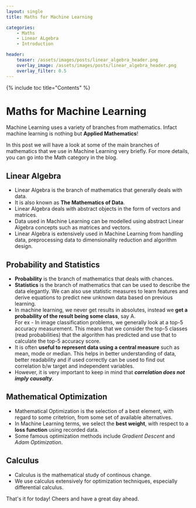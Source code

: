 ```yaml
---
layout: single
title: Maths for Machine Learning

categories:
    - Maths
    - Linear ALgebra
    - Introduction

header: 
    teaser: /assets/images/posts/linear_algebra_header.png
    overlay_image: /assets/images/posts/linear_algebra_header.png
    overlay_filter: 0.5
---
```


{% include toc title="Contents" %}

# Maths for Machine Learning 

Machine Learning uses a variety of branches from mathematics. Infact machine learning is nothing but **Applied Mathematics**!

In this post we will have a look at some of the main branches of mathematics that we use in Machine Learning very briefly. For more details, you can go into the Math category in the blog.

## Linear Algebra
- Linear Algebra is the branch of mathematics that generally deals with data.
- It is also known as **The Mathematics of Data**.
- Linear Algebra deals with abstract objects in the form of vectors and matrices.
- Data used in Machine Learning can be modelled using abstract Linear Algebra concepts such as matrices and vectors.
- Linear Algebra is extensively used in Machine Learning from handling data, preprocessing data to dimensionality reduction and algorithm design.


## Probability and Statistics
- **Probability** is the branch of mathematics that deals with chances.
- **Statistics** is the branch of mathematics that can be used to describe the data elegantly. We can also use statistic measures to learn features and derive equations to predict new unknown data based on previous learning.
- In machine learning, we never get results in absolutes, instead we **get a probability of the result being some class**, say A. <br/>  For ex - In image classification problems, we generally look at a top-5 accuracy measurement. This means that we consider the top-5 classes (read probabilities) that the algorithm has predicted and use that to calculate the top-5 accuracy score.
- It is often **useful to represent data using a central measure** such as mean, mode or median. This helps in better understanding of data, better readability and if used correctly can be used to find out correlation b/w target and independent variables.
- However, it is very important to keep in mind that ***correlation does not imply causalty***.

## Mathematical Optimization
- Mathematical Optimization is the selection of a best element, with regard to some critetrion, from some set of available alternatives.
- In Machine Learning terms, we select the **best weight**, with respect to a **loss function** using recorded data.
- Some famous optimization methods include *Gradient Descent* and *Adam Optimization*.

## Calculus
- Calculus is the mathematical study of continous change.
- We use calculus extensively for optimization techniques, especially differential calculus.


That's it for today!
Cheers and have a great day ahead.
